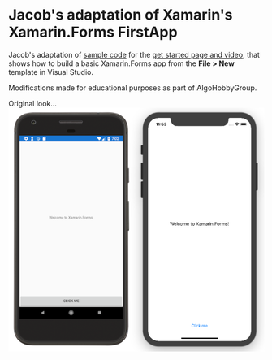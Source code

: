Jacob's adaptation of Xamarin's Xamarin.Forms FirstApp
======

Jacob's adaptation of [sample code](https://github.com/xamarin/xamarin-forms-samples/tree/master/GetStarted/FirstApp) for the [get started page and video](https://docs.microsoft.com/xamarin/xamarin-forms/get-started/first-app/), that shows how to build a basic Xamarin.Forms app from the **File > New** template in Visual Studio.

Modifications made for educational purposes as part of AlgoHobbyGroup.

Original look...
![Screenshots of the sample on Android and iOS](Screenshots/all.png)

